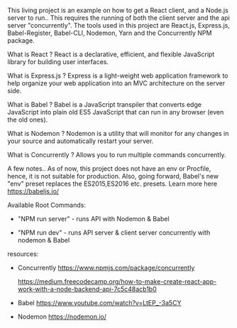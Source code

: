 This living project is an example on how to get a React client, and a Node.js server to run.. This requires the running of both the client server and the api server "concurrently". The tools used in this project are React.js, Express.js, Babel-Register, Babel-CLI, Nodemon, Yarn and the Concurrently NPM package.

What is React ?
React is a declarative, efficient, and flexible JavaScript library for building user interfaces.

What is Express.js ?
Express is a light-weight web application framework to help organize your web application into an MVC architecture on the server side.

What is Babel ?
Babel is a JavaScript transpiler that converts edge JavaScript into plain old ES5 JavaScript that can run in any browser (even the old ones).

What is Nodemon ?
Nodemon is a utility that will monitor for any changes in your source and automatically restart your server.

What is Concurrently ?
Allows you to run multiple commands concurrently.

A few notes.. As of now, this project does not have an env or Procfile, hence, it is not suitable for production. Also, going forward, Babel's new "env" preset replaces the ES2015,ES2016 etc. presets. Learn more here https://babeljs.io/

Available Root Commands:

* "NPM run server" - runs API with Nodemon & Babel

* "NPM run dev" - runs API server & client server concurrently with nodemon & Babel

resources:

* Concurrently
  https://www.npmjs.com/package/concurrently

  https://medium.freecodecamp.org/how-to-make-create-react-app-work-with-a-node-backend-api-7c5c48acb1b0

* Babel
  https://www.youtube.com/watch?v=LtEP_-3a5CY

* Nodemon
  https://nodemon.io/
